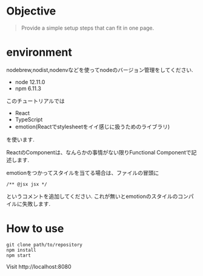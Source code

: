 # Objective
> Provide a simple setup steps that can fit in one page.

# environment

nodebrew,nodist,nodenvなどを使ってnodeのバージョン管理をしてください.

- node 12.11.0
- npm 6.11.3

このチュートリアルでは
- React
- TypeScript
- emotion(Reactでstylesheetをイイ感じに扱うためのライブラリ)

を使います.

ReactのComponentは、なんらかの事情がない限りFunctional Componentで記述します.

emotionをつかってスタイルを当てる場合は、ファイルの冒頭に
```
/** @jsx jsx */
```
というコメントを追加してください. これが無いとemotionのスタイルのコンパイルに失敗します.

# How to use 

```
git clone path/to/repository
npm install
npm start
```
Visit http://localhost:8080
